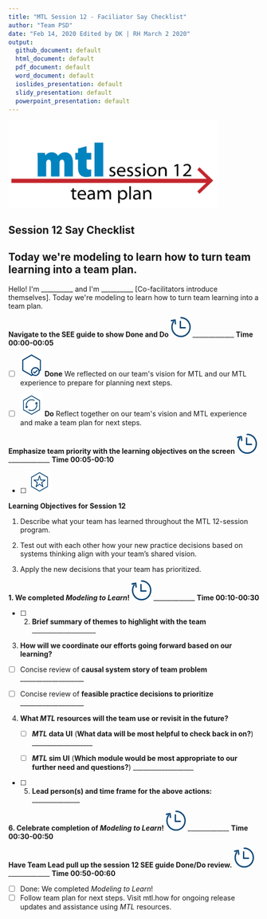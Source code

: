 ```yaml
---
title: "MTL Session 12 - Faciliator Say Checklist"
author: "Team PSD"
date: "Feb 14, 2020 Edited by DK | RH March 2 2020"
output: 
  github_document: default
  html_document: default
  pdf_document: default
  word_document: default
  ioslides_presentation: default
  slidy_presentation: default
  powerpoint_presentation: default
---
```

[<img src = "https://github.com/lzim/teampsd/blob/master/resources/title_slides/mtl_s12_team_plan_title.png"
height = "175" width = "420">](#DontLink)   

## Session 12 Say Checklist

## **Today we're modeling to learn how to turn team learning into a team plan.**

Hello! I'm __________ and I'm __________ [Co-facilitators introduce themselves]. Today we're modeling to learn how to turn team learning into a team plan.

**Navigate to the SEE guide to show Done and Do**
<img src = "https://github.com/lzim/teampsd/blob/master/resources/icons/timestamp.png" height = "40" width = "40" style ="display: inline-block"/> _____________ **Time 00:00-00:05** 

- [ ] <img src = "https://github.com/lzim/teampsd/blob/master/resources/icons/done.png" height = "45" width = "45"> **Done** We reflected on our team's vision for MTL and our MTL experience to prepare for planning next steps.

- [ ] <img src = "https://github.com/lzim/teampsd/blob/master/resources/icons/do.png" height = "45" width = "45"> **Do** Reflect together on our team's vision and MTL experience and make a team plan for next steps. 

**Emphasize team priority with the learning objectives on the screen**
<img src = "https://github.com/lzim/teampsd/blob/master/resources/icons/timestamp.png" height = "40" width = "40" style ="display: inline-block"/> _____________ **Time 00:05-00:10** 
- [ ] <img src = "https://github.com/lzim/teampsd/blob/master/resources/icons/learning_objectives.png" height = "45" width = "45"> 

**Learning Objectives for Session 12**

1. Describe what your team has learned throughout the MTL 12-session program.

2. Test out with each other how your new practice decisions based on systems thinking align with your team’s shared vision.

3. Apply the new decisions that your team has prioritized.

**1. We completed _Modeling to Learn_!**
<img src = "https://github.com/lzim/teampsd/blob/master/resources/icons/timestamp.png" height = "40" width = "40" style ="display: inline-block"/> _____________ **Time 00:10-00:30** 

- [ ] 2. **Brief summary of themes to highlight with the team** ____________________

3. **How will we coordinate our efforts going forward based on our learning?**

- [ ] Concise review of **causal system story of team problem** ____________________

- [ ] Concise review of **feasible practice decisions to prioritize** ____________________

4. **What *MTL* resources will the team use or revisit in the future?**

    - [ ] ***MTL* data UI** (**What data will be most helpful to check back in on?**) ___________________
    
    - [ ] ***MTL* sim UI** (**Which module would be most appropriate to our further need and questions?**) ___________________

- [ ] 5. **Lead person(s) and time frame for the above actions:** _______________ 

**6. Celebrate completion of *Modeling to Learn*!**
<img src = "https://github.com/lzim/teampsd/blob/master/resources/icons/timestamp.png" height = "40" width = "40" style ="display: inline-block"/> _____________ **Time 00:30-00:50** 

**Have Team Lead pull up the session 12 SEE guide Done/Do review.**
<img src = "https://github.com/lzim/teampsd/blob/master/resources/icons/timestamp.png" height = "40" width = "40" style ="display: inline-block"/> _____________ **Time 00:50-00:60**  

- [ ] Done: We completed _Modeling to Learn_!
- [ ] Follow team plan for next steps. Visit mtl.how for ongoing release updates and assistance using _MTL_ resources.
